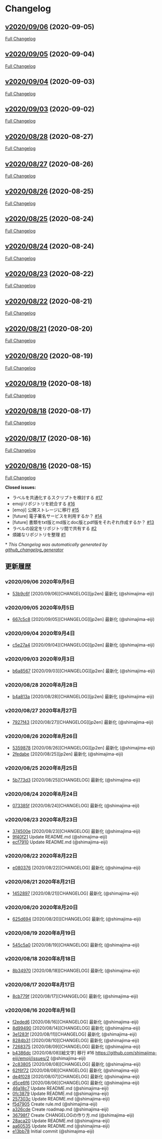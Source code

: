 # Changelog

## [v2020/09/06](https://github.com/shimajima-eiji/Github_scout/tree/v2020/09/06) (2020-09-05)

[Full Changelog](https://github.com/shimajima-eiji/Github_scout/compare/v2020/09/05...v2020/09/06)

## [v2020/09/05](https://github.com/shimajima-eiji/Github_scout/tree/v2020/09/05) (2020-09-04)

[Full Changelog](https://github.com/shimajima-eiji/Github_scout/compare/v2020/09/04...v2020/09/05)

## [v2020/09/04](https://github.com/shimajima-eiji/Github_scout/tree/v2020/09/04) (2020-09-03)

[Full Changelog](https://github.com/shimajima-eiji/Github_scout/compare/v2020/09/03...v2020/09/04)

## [v2020/09/03](https://github.com/shimajima-eiji/Github_scout/tree/v2020/09/03) (2020-09-02)

[Full Changelog](https://github.com/shimajima-eiji/Github_scout/compare/v2020/08/28...v2020/09/03)

## [v2020/08/28](https://github.com/shimajima-eiji/Github_scout/tree/v2020/08/28) (2020-08-27)

[Full Changelog](https://github.com/shimajima-eiji/Github_scout/compare/v2020/08/27...v2020/08/28)

## [v2020/08/27](https://github.com/shimajima-eiji/Github_scout/tree/v2020/08/27) (2020-08-26)

[Full Changelog](https://github.com/shimajima-eiji/Github_scout/compare/v2020/08/26...v2020/08/27)

## [v2020/08/26](https://github.com/shimajima-eiji/Github_scout/tree/v2020/08/26) (2020-08-25)

[Full Changelog](https://github.com/shimajima-eiji/Github_scout/compare/v2020/08/25...v2020/08/26)

## [v2020/08/25](https://github.com/shimajima-eiji/Github_scout/tree/v2020/08/25) (2020-08-24)

[Full Changelog](https://github.com/shimajima-eiji/Github_scout/compare/v2020/08/24...v2020/08/25)

## [v2020/08/24](https://github.com/shimajima-eiji/Github_scout/tree/v2020/08/24) (2020-08-24)

[Full Changelog](https://github.com/shimajima-eiji/Github_scout/compare/v2020/08/23...v2020/08/24)

## [v2020/08/23](https://github.com/shimajima-eiji/Github_scout/tree/v2020/08/23) (2020-08-22)

[Full Changelog](https://github.com/shimajima-eiji/Github_scout/compare/v2020/08/22...v2020/08/23)

## [v2020/08/22](https://github.com/shimajima-eiji/Github_scout/tree/v2020/08/22) (2020-08-21)

[Full Changelog](https://github.com/shimajima-eiji/Github_scout/compare/v2020/08/21...v2020/08/22)

## [v2020/08/21](https://github.com/shimajima-eiji/Github_scout/tree/v2020/08/21) (2020-08-20)

[Full Changelog](https://github.com/shimajima-eiji/Github_scout/compare/v2020/08/20...v2020/08/21)

## [v2020/08/20](https://github.com/shimajima-eiji/Github_scout/tree/v2020/08/20) (2020-08-19)

[Full Changelog](https://github.com/shimajima-eiji/Github_scout/compare/v2020/08/19...v2020/08/20)

## [v2020/08/19](https://github.com/shimajima-eiji/Github_scout/tree/v2020/08/19) (2020-08-18)

[Full Changelog](https://github.com/shimajima-eiji/Github_scout/compare/v2020/08/18...v2020/08/19)

## [v2020/08/18](https://github.com/shimajima-eiji/Github_scout/tree/v2020/08/18) (2020-08-17)

[Full Changelog](https://github.com/shimajima-eiji/Github_scout/compare/v2020/08/17...v2020/08/18)

## [v2020/08/17](https://github.com/shimajima-eiji/Github_scout/tree/v2020/08/17) (2020-08-16)

[Full Changelog](https://github.com/shimajima-eiji/Github_scout/compare/v2020/08/16...v2020/08/17)

## [v2020/08/16](https://github.com/shimajima-eiji/Github_scout/tree/v2020/08/16) (2020-08-15)

[Full Changelog](https://github.com/shimajima-eiji/Github_scout/compare/e13bb781baab8d84c4e6f6bd6b7b8f16ee9db8f0...v2020/08/16)

**Closed issues:**

- ラベルを共通化するスクリプトを検討する [\#17](https://github.com/shimajima-eiji/Github_scout/issues/17)
- emojiリポジトリを統合する [\#16](https://github.com/shimajima-eiji/Github_scout/issues/16)
- \[emoji\] 公開ストレージに移行 [\#15](https://github.com/shimajima-eiji/Github_scout/issues/15)
- \[future\] 電子署名サービスを利用するか？ [\#14](https://github.com/shimajima-eiji/Github_scout/issues/14)
- \[future\] 書類をtxt版とmd版とdoc版とpdf版をそれぞれ作成するか？ [\#13](https://github.com/shimajima-eiji/Github_scout/issues/13)
- ラベルの設定をリポジトリ間で共有する [\#2](https://github.com/shimajima-eiji/Github_scout/issues/2)
- 煩雑なリポジトリを整理 [\#1](https://github.com/shimajima-eiji/Github_scout/issues/1)



\* *This Changelog was automatically generated by [github_changelog_generator](https://github.com/github-changelog-generator/github-changelog-generator)*
## 更新履歴

### v2020/09/06 2020年9月6日
- [53b9c6f](https://github.com/shimajima-eiji/Github_scout/commit/53b9c6f286fa0631977ed33035a25a26440c88c8) [2020/09/06][CHANGELOG][jp2en] 最新化 (@shimajima-eiji)

### v2020/09/05 2020年9月5日
- [667c5c8](https://github.com/shimajima-eiji/Github_scout/commit/667c5c83a4d707e74834046c048b3329de3e5abb) [2020/09/05][CHANGELOG][jp2en] 最新化 (@shimajima-eiji)

### v2020/09/04 2020年9月4日
- [c5e27a4](https://github.com/shimajima-eiji/Github_scout/commit/c5e27a4cd382177af17b596a51bd7d6322c0802b) [2020/09/04][CHANGELOG][jp2en] 最新化 (@shimajima-eiji)

### v2020/09/03 2020年9月3日
- [b6a8567](https://github.com/shimajima-eiji/Github_scout/commit/b6a85673eb689610274b2b8a3737d743c1b8de82) [2020/09/03][CHANGELOG][jp2en] 最新化 (@shimajima-eiji)

### v2020/08/28 2020年8月28日
- [b4a813a](https://github.com/shimajima-eiji/Github_scout/commit/b4a813a60049320d32c382d4e8777cb47d8f8de9) [2020/08/28][CHANGELOG][jp2en] 最新化 (@shimajima-eiji)

### v2020/08/27 2020年8月27日
- [7927f43](https://github.com/shimajima-eiji/Github_scout/commit/7927f433d0b2a2704ea4d391e75d19a99c6dd750) [2020/08/27][CHANGELOG][jp2en] 最新化 (@shimajima-eiji)

### v2020/08/26 2020年8月26日
- [5359878](https://github.com/shimajima-eiji/Github_scout/commit/5359878c41243e297dbe6ed3e94dd57a00be6f42) [2020/08/26][CHANGELOG][jp2en] 最新化 (@shimajima-eiji)
- [2fedabe](https://github.com/shimajima-eiji/Github_scout/commit/2fedabe675e59a4bbf264e970a91a4bc9a3962f9) [2020/08/25][jp2en] 最新化 (@shimajima-eiji)

### v2020/08/25 2020年8月25日
- [5b773d3](https://github.com/shimajima-eiji/Github_scout/commit/5b773d37d2f7a821c90920694339e655bdb59d8c) [2020/08/25][CHANGELOG] 最新化 (@shimajima-eiji)

### v2020/08/24 2020年8月24日
- [073385f](https://github.com/shimajima-eiji/Github_scout/commit/073385f6144cbe2c4f40e2f7a361a4e823805e02) [2020/08/24][CHANGELOG] 最新化 (@shimajima-eiji)

### v2020/08/23 2020年8月23日
- [374500e](https://github.com/shimajima-eiji/Github_scout/commit/374500eaa29d71be0d5fce72f1ea3572fedd06be) [2020/08/23][CHANGELOG] 最新化 (@shimajima-eiji)
- [9f40f21](https://github.com/shimajima-eiji/Github_scout/commit/9f40f21b5dc0ab7964cd1b1f8ce7710b655830e0) Update README.md (@shimajima-eiji)
- [ecf7910](https://github.com/shimajima-eiji/Github_scout/commit/ecf7910262745616530ccea95bcd006443abe753) Update README.md (@shimajima-eiji)

### v2020/08/22 2020年8月22日
- [e080376](https://github.com/shimajima-eiji/Github_scout/commit/e0803766bb8f0597560269dce62379adf688faf9) [2020/08/22][CHANGELOG] 最新化 (@shimajima-eiji)

### v2020/08/21 2020年8月21日
- [1452897](https://github.com/shimajima-eiji/Github_scout/commit/1452897a851194d71307ff25904bbbb58baa39b9) [2020/08/21][CHANGELOG] 最新化 (@shimajima-eiji)

### v2020/08/20 2020年8月20日
- [625d694](https://github.com/shimajima-eiji/Github_scout/commit/625d6941167f662b3fd567bd44ba0103b50d6ea6) [2020/08/20][CHANGELOG] 最新化 (@shimajima-eiji)

### v2020/08/19 2020年8月19日
- [545c5a0](https://github.com/shimajima-eiji/Github_scout/commit/545c5a008774e1b4c72f99f23b455165154eea57) [2020/08/19][CHANGELOG] 最新化 (@shimajima-eiji)

### v2020/08/18 2020年8月18日
- [8b34970](https://github.com/shimajima-eiji/Github_scout/commit/8b34970391d09c4e40083356bfdab2337efdfcf8) [2020/08/18][CHANGELOG] 最新化 (@shimajima-eiji)

### v2020/08/17 2020年8月17日
- [8cb779f](https://github.com/shimajima-eiji/Github_scout/commit/8cb779fd6e39350d0765eb737c7dd3c12ed3b932) [2020/08/17][CHANGELOG] 最新化 (@shimajima-eiji)

### v2020/08/16 2020年8月16日
- [f2eded6](https://github.com/shimajima-eiji/Github_scout/commit/f2eded6bb5f7cd537e0fe3af966ec25b7c17d56d) [2020/08/16][CHANGELOG] 最新化 (@shimajima-eiji)
- [8d99490](https://github.com/shimajima-eiji/Github_scout/commit/8d9949074dbbd54e9db1d78b4cd48da3c8fa3901) [2020/08/14][CHANGELOG] 最新化 (@shimajima-eiji)
- [3e1283f](https://github.com/shimajima-eiji/Github_scout/commit/3e1283fe34db240803eef89c5c9ac00dd2c35e34) [2020/08/11][CHANGELOG] 最新化 (@shimajima-eiji)
- [8284b31](https://github.com/shimajima-eiji/Github_scout/commit/8284b314f4a82012049037d209ce7721adb7073b) [2020/08/10][CHANGELOG] 最新化 (@shimajima-eiji)
- [7268375](https://github.com/shimajima-eiji/Github_scout/commit/72683759dfb40461eaaec3c88a96b2e545bd993d) [2020/08/09][CHANGELOG] 最新化 (@shimajima-eiji)
- [b4386dc](https://github.com/shimajima-eiji/Github_scout/commit/b4386dcdf0237a4b77c782addcd35423416ec7e6) [2020/08/08][絵文字] 移行 #16 https://github.com/shimajima-eiji/emoji/issues/2 (@shimajima-eiji)
- [2c83805](https://github.com/shimajima-eiji/Github_scout/commit/2c83805f9b7df1dde8be241ee34e36b57b53cbe1) [2020/08/08][CHANGELOG] 最新化 (@shimajima-eiji)
- [62f6f72](https://github.com/shimajima-eiji/Github_scout/commit/62f6f725f7739f4cfa705b4db0c3186e60248a0e) [2020/08/08][CHANGELOG] 最新化 (@shimajima-eiji)
- [de4f028](https://github.com/shimajima-eiji/Github_scout/commit/de4f028fd3056921f8f1f200d4e9c5f933ad634b) [2020/08/07][CHANGELOG] 最新化 (@shimajima-eiji)
- [d5ce6f6](https://github.com/shimajima-eiji/Github_scout/commit/d5ce6f6d97a85044962721470ae8e6cbe6c2adb3) [2020/08/06][CHANGELOG] 最新化 (@shimajima-eiji)
- [46a18c7](https://github.com/shimajima-eiji/Github_scout/commit/46a18c73e220f92868c442f0ff9d15e2dd16b345) Update README.md (@shimajima-eiji)
- [0fc3879](https://github.com/shimajima-eiji/Github_scout/commit/0fc38791e1f4d1b640c28089d24e5a28742e34cb) Update README.md (@shimajima-eiji)
- [257303c](https://github.com/shimajima-eiji/Github_scout/commit/257303c467855d4baa20eebd5ec60e1cb86ed94e) Update README.md (@shimajima-eiji)
- [f5d7905](https://github.com/shimajima-eiji/Github_scout/commit/f5d7905286b3df9680f6e8f0ed48cf3357429b7a) Create rule.md (@shimajima-eiji)
- [a326cde](https://github.com/shimajima-eiji/Github_scout/commit/a326cdee616f0f2b5bf82f35d2e1c2a4b0120d32) Create roadmap.md (@shimajima-eiji)
- [36798f7](https://github.com/shimajima-eiji/Github_scout/commit/36798f743ca271772b7f587764ce06eb4ed9a73a) Create CHANGELOGの作り方.md (@shimajima-eiji)
- [28aca20](https://github.com/shimajima-eiji/Github_scout/commit/28aca20a70fc35c6a42524a1d4a4e0ca72af3bb5) Update README.md (@shimajima-eiji)
- [aa60535](https://github.com/shimajima-eiji/Github_scout/commit/aa60535f8eaaff3ce242b0c7c410f8b0d822fb72) Update README.md (@shimajima-eiji)
- [e13bb78](https://github.com/shimajima-eiji/Github_scout/commit/e13bb781baab8d84c4e6f6bd6b7b8f16ee9db8f0) Initial commit (@shimajima-eiji)
